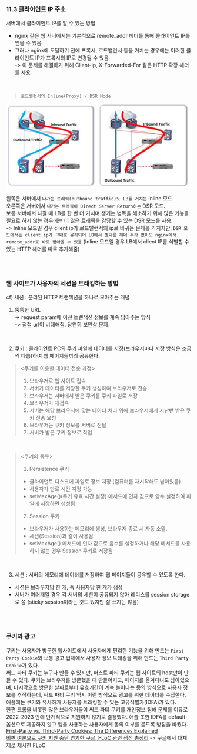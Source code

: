
<br>
<br>
<br>


### 11.3 클라이언트 IP 주소
서버에서 클라이언트 IP를 알 수 있는 방법
- nginx 같은 웹 서버에서는 기본적으로 remote_addr 헤더를 통해 클라이언트 IP를 얻을 수 있음
- 그러나 nginx에 도달하기 전에 프록시, 로드밸런서 등을 거치는 경우에는 이러한 클라이언트 IP가 프록시의 IP로 변경될 수 있음   
-> 이 문제를 해결하기 위해 Client-ip, X-Forwarded-For 같은 HTTP 확장 헤더를 사용  

<br>

> `로드밸런서의 Inline(Proxy) / DSR Mode`  
<div align="center">
    <img src="./img/1.jpeg" alt="" style="width: 600px;" />
</div>

왼쪽은 서버에서 `나가는 트래픽(outbound traffic)도 LB를 거치는` Inline 모드.  
오른쪽은 서버에서 `나가는 트래픽이 Direct Server Return하는` DSR 모드.  
보통 서버에서 나갈 때 LB를 한 번 더 거치며 생기는 병목을 해소하기 위해 많은 기능을 필요로 하지 않는 경우에는 더 많은 트래픽을 감당할 수 있는 DSR 모드를 사용.  
-> Inline 모드일 경우 client ip가 로드밸런서의 ip로 바뀌는 문제를 가지지만, `DSR 모드에서는 client ip가 그대로 유지되어 LB에서 별다른 헤더 추가 없이도 nginx에서 remote_addr로 바로 받아올 수 있음` (Inline 모드일 경우 LB에서 client IP를 식별할 수 있는 HTTP 헤더를 따로 추가해줌)  

<br>
<br>

### 웹 사이트가 사용자의 세션을 트래킹하는 방법
cf) 세션 : 분리된 HTTP 트랜잭션을 하나로 모아주는 개념

1. 뚱뚱한 URL   
-> request param에 이전 트랜잭션 정보를 계속 담아주는 방식  
-> 점점 url이 비대해짐. 당연히 보안상 문제.

<br>

2. 쿠키 : 클라이언트 PC의 쿠키 파일에 데이터를 저장(브라우저마다 저장 방식은 조금씩 다름)하여 웹 페이지들끼리 공유한다.  
> <쿠키를 이용한 데이터 전송 과정>  
> 1) 브라우저로 웹 사이트 접속
> 2) 서버가 데이터를 저장한 쿠키 생성하여 브라우저로 전송 
> 3) 브라우저는 서버에서 받은 쿠키를 쿠키 파일로 저장 
> 4) 브라우저가 재접속 
> 5) 서버는 해당 브라우저에 맞는 데이터 처리 위해 브라우저에게 지난번 받은 쿠키 전송 요청
> 6) 브라우저는 쿠키 정보를 서버로 전달 
> 7) 서버가 받은 쿠키 정보로 작업

<br>

> <쿠키의 종류>
> 1) Persistence 쿠키
> - 클라이언트 디스크에 파일로 정보 저장 (컴퓨터를 재시작해도 남아있음)
> - 사용자가 만료 시간 지정 가능
> - setMaxAge()(쿠키 유효 시간 설정) 메서드에 인자 값으로 양수 설정하여 파일에 저장하면 생성됨
> 2) Session 쿠키
> - 브라우저가 사용하는 메모리에 생성, 브라우저 종료 시 자동 소멸.
> - 세션(Session)과 같이 사용됨
> - setMaxAge() 메서드에 인자 값으로 음수를 설정하거나 해당 메서드를 사용하지 않는 경우 Session 쿠키로 저장됨

<br>

3. 세션 : 서버의 메모리에 데이터를 저장하여 웹 페이지들이 공유할 수 있도록 한다.
- 세션은 브라우저당 한 개, 즉 사용자당 한 개가 생성
- 서버가 여러개일 경우 각 서버의 세션이 공유되지 않아 레디스를 session storage로 씀 (sticky session이라는 것도 있지만 잘 쓰지는 않음)

<br>
<br>

### 쿠키와 광고
쿠키는 사용자가 방문한 웹사이트에서 사용자에게 편리한 기능을 위해 만드는 `First Party Cookie`와 보통 광고 업체에서 사용자 정보 트래킹을 위해 만드는 `Third Party Cookie`가 있다.  
써드 파티 쿠키는 누구나 만들 수 있지만, 퍼스트 파티 쿠키는 웹 사이트의 host만이 만들 수 있다. 쿠키는 브라우저를 방문했을 때 만들어지고, 페이지를 옮겨다녀도 남아있으며, 마지막으로 방문한 날짜로부터 유효기간이 계속 늘어나는 등의 방식으로 사용자 정보를 추적하는데, 써드 파티 쿠키 역시 이런 방식으로 광고를 위한 데이터를 수집한다.  
애플에는 쿠키와 유사하게 사용자를 트래킹할 수 있는 고유식별자(IDFA)가 있다.  
한편 크롬을 비롯한 많은 브라우저들이 써드 파티 쿠키를 개인정보 침해 문제를 이유로 2022-2023 안에 단계적으로 지원하지 않기로 결정했다. 애플 또한 IDFA를 default 옵션으로 제공하지 않고 앱을 사용하는 사용자에게 동의 여부를 묻도록 방침을 바꿨다.  
[First-Party vs. Third-Party Cookies: The Differences Explained](https://termly.io/resources/articles/first-party-cookies-vs-third-party-cookies/)  
[비판 여론으로 쿠키 지원 중단 연기한 구글, FLoC 관련 쟁점 총정리](https://report.roa.ai/article/171765) -> 구글에서 대체제로 제시한 FLoC

